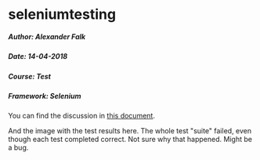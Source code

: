 # seleniumtesting

##### Author: Alexander Falk
##### Date: 14-04-2018
##### Course: Test
##### Framework: Selenium
  
You can find the discussion in [this document](https://github.com/AlexanderFalk/seleniumtesting/blob/master/Test%20assignment%20selenium%20-%20Alexander%20Falk.pdf).  
  
And the image with the test results here. The whole test "suite" failed, even though each test completed correct. Not sure why that happened. Might be a bug. 
